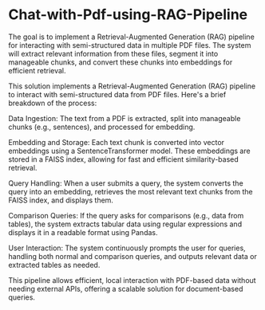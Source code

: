 # Chat-with-Pdf-using-RAG-Pipeline
The goal is to implement a Retrieval-Augmented Generation (RAG) pipeline for interacting with semi-structured data in multiple PDF files. The system will extract relevant information from these files, segment it into manageable chunks, and convert these chunks into embeddings for efficient retrieval.

This solution implements a Retrieval-Augmented Generation (RAG) pipeline to interact with semi-structured data from PDF files. Here's a brief breakdown of the process:

Data Ingestion: The text from a PDF is extracted, split into manageable chunks (e.g., sentences), and processed for embedding.

Embedding and Storage: Each text chunk is converted into vector embeddings using a SentenceTransformer model. These embeddings are stored in a FAISS index, allowing for fast and efficient similarity-based retrieval.

Query Handling: When a user submits a query, the system converts the query into an embedding, retrieves the most relevant text chunks from the FAISS index, and displays them.

Comparison Queries: If the query asks for comparisons (e.g., data from tables), the system extracts tabular data using regular expressions and displays it in a readable format using Pandas.

User Interaction: The system continuously prompts the user for queries, handling both normal and comparison queries, and outputs relevant data or extracted tables as needed.

This pipeline allows efficient, local interaction with PDF-based data without needing external APIs, offering a scalable solution for document-based queries.







